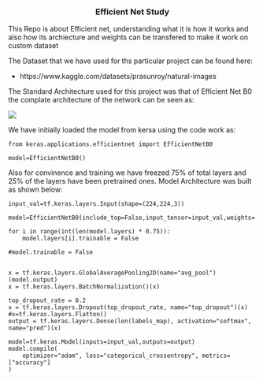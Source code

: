 <h3 align='center'> Efficient Net Study </h3>

<div align='left'> 
    <p> This Repo is about Efficient net, understanding what it is how it works and also how its archiecture and weights can be transfered to make it work on custom dataset
    </p>
    <p> The Dataset that we have used for ths particular project can be found here: </p>
        <ul>
            <li>https://www.kaggle.com/datasets/prasunroy/natural-images </li>
        </ul>
    </p>
    <p> The Standard Architecture used for this project was that of Efficient Net B0 the complate architecture of the network can be seen as: </p>
    <img src='https://user-images.githubusercontent.com/80937266/222384110-0097b66e-ab94-4443-a90a-e68146a5f3af.png'>
</div>

<div>
    <p> We have initially loaded the model from kersa using the code work as: </p>
    
    from keras.applications.efficientnet import EfficientNetB0

    model=EfficientNetB0()
    
</div>

<div>      
    <p> Also for convinence and training we have freezed 75% of total layers and 25% of the layers have been pretrained ones.
    Model Architecture was built as shown below: </p>
    
         
    input_val=tf.keras.layers.Input(shape=(224,224,3))

    model=EfficientNetB0(include_top=False,input_tensor=input_val,weights='imagenet')

    for i in range(int(len(model.layers) * 0.75)):
        model.layers[i].trainable = False

    #model.trainable = False


    x = tf.keras.layers.GlobalAveragePooling2D(name="avg_pool")(model.output)
    x = tf.keras.layers.BatchNormalization()(x)

    top_dropout_rate = 0.2
    x = tf.keras.layers.Dropout(top_dropout_rate, name="top_dropout")(x)
    #x=tf.keras.layers.Flatten()
    output = tf.keras.layers.Dense(len(labels_map), activation="softmax", name="pred")(x)

    model=tf.keras.Model(inputs=input_val,outputs=output)
    model.compile(
        optimizer="adam", loss="categorical_crossentropy", metrics=["accuracy"]
    )
    
</div>

<div>

